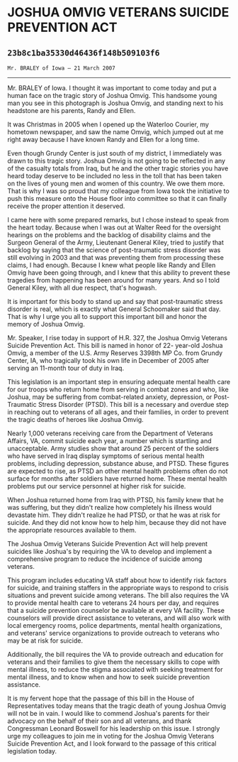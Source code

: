 # JOSHUA OMVIG VETERANS SUICIDE PREVENTION ACT
## `23b8c1ba35330d46436f148b509103f6`
`Mr. BRALEY of Iowa — 21 March 2007`

---


Mr. BRALEY of Iowa. I thought it was important to come today and put 
a human face on the tragic story of Joshua Omvig. This handsome young 
man you see in this photograph is Joshua Omvig, and standing next to 
his headstone are his parents, Randy and Ellen.

It was Christmas in 2005 when I opened up the Waterloo Courier, my 
hometown newspaper, and saw the name Omvig, which jumped out at me 
right away because I have known Randy and Ellen for a long time.

Even though Grundy Center is just south of my district, I immediately 
was drawn to this tragic story. Joshua Omvig is not going to be 
reflected in any of the casualty totals from Iraq, but he and the other 
tragic stories you have heard today deserve to be included no less in 
the toll that has been taken on the lives of young men and women of 
this country. We owe them more. That is why I was so proud that my 
colleague from Iowa took the initiative to push this measure onto the 
House floor into committee so that it can finally receive the proper 
attention it deserved.

I came here with some prepared remarks, but I chose instead to speak 
from the heart today. Because when I was out at Walter Reed for the 
oversight hearings on the problems and the backlog of disability claims 
and the Surgeon General of the Army, Lieutenant General Kiley, tried to 
justify that backlog by saying that the science of post-traumatic 
stress disorder was still evolving in 2003 and that was preventing them 
from processing these claims, I had enough. Because I knew what people 
like Randy and Ellen Omvig have been going through, and I knew that 
this ability to prevent these tragedies from happening has been around 
for many years. And so I told General Kiley, with all due respect, 
that's hogwash.

It is important for this body to stand up and say that post-traumatic 
stress disorder is real, which is exactly what General Schoomaker said 
that day. That is why I urge you all to support this important bill and 
honor the memory of Joshua Omvig.

Mr. Speaker, I rise today in support of H.R. 327, the Joshua Omvig 
Veterans Suicide Prevention Act. This bill is named in honor of 22-
year-old Joshua Omvig, a member of the U.S. Army Reserves 3398th MP Co. 
from Grundy Center, IA, who tragically took his own life in December of 
2005 after serving an 11-month tour of duty in Iraq.

This legislation is an important step in ensuring adequate mental 
health care for our troops who return home from serving in combat zones 
and who, like Joshua, may be suffering from combat-related anxiety, 
depression, or Post-Traumatic Stress Disorder (PTSD). This bill is a 
necessary and overdue step in reaching out to veterans of all ages, and 
their families, in order to prevent the tragic deaths of heroes like 
Joshua Omvig.

Nearly 1,000 veterans receiving care from the Department of Veterans 
Affairs, VA, commit suicide each year, a number which is startling and 
unacceptable. Army studies show that around 25 percent of the soldiers 
who have served in Iraq display symptoms of serious mental health 
problems, including depression, substance abuse, and PTSD. These 
figures are expected to rise, as PTSD an other mental health problems 
often do not surface for months after soldiers have returned home. 
These mental health problems put our service personnel at higher risk 
for suicide.

When Joshua returned home from Iraq with PTSD, his family knew that 
he was suffering, but they didn't realize how completely his illness 
would devastate him. They didn't realize he had PTSD, or that he was at 
risk for suicide. And they did not know how to help him, because they 
did not have the appropriate resources available to them.

The Joshua Omvig Veterans Suicide Prevention Act will help prevent 
suicides like Joshua's by requiring the VA to develop and implement a 
comprehensive program to reduce the incidence of suicide among 
veterans.


This program includes educating VA staff about how to identify risk 
factors for suicide, and training staffers in the appropriate ways to 
respond to crisis situations and prevent suicide among veterans. The 
bill also requires the VA to provide mental health care to veterans 24 
hours per day, and requires that a suicide prevention counselor be 
available at every VA facility. These counselors will provide direct 
assistance to veterans, and will also work with local emergency rooms, 
police departments, mental health organizations, and veterans' service 
organizations to provide outreach to veterans who may be at risk for 
suicide.

Additionally, the bill requires the VA to provide outreach and 
education for veterans and their families to give them the necessary 
skills to cope with mental illness, to reduce the stigma associated 
with seeking treatment for mental illness, and to know when and how to 
seek suicide prevention assistance.

It is my fervent hope that the passage of this bill in the House of 
Representatives today means that the tragic death of young Joshua Omvig 
will not be in vain. I would like to commend Joshua's parents for their 
advocacy on the behalf of their son and all veterans, and thank 
Congressman Leonard Boswell for his leadership on this issue. I 
strongly urge my colleagues to join me in voting for the Joshua Omvig 
Veterans Suicide Prevention Act, and I look forward to the passage of 
this critical legislation today.